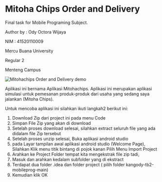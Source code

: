 # Mitoha Chips Order and Delivery

Final task for Mobile Programing Subject.

Author by : Ody Octora Wijaya

NIM   : 41520110009

Mercu Buana University

Regular 2

Menteng Campus

![Mitohachips Order and Delivery demo](https://github.com/jajakasunda/kangody-tb2-mobileprog/assets/23520340/96954524-46e4-4633-a6b9-aa0aef272e81)


Aplikasi ini bernama Aplikasi Mitohachips. Aplikasi ini merupakan aplikasi simulasi untuk pemesanan produk-produk dari usaha yang sedang saya jalankan (Mitoha Chips).

Untuk mencoba aplikasi ini silahkan ikuti langkah2 berikut ini:
1. Download Zip dari project ini pada menu Code
2. Simpan File Zip yang akan di download
3. Setelah proses download selesai, silahkan extract seluruh file yang ada didalam file Zip tersebut
4. Setelah proses unzip selesai, Buka aplikasi android studio
5. pada Layar tampilan awal aplikasi android studio (Welcome Page), Silahkan Klik menu titik bintang di pojok kanan Pilih Menu Import Project
6. Arahkan ke Project Folder tempat kita mengekstrak file zip tadi,
7. Masuk dan arahkan kedalam subfolder yang di ekstract
8. Terdapat dua folder .idea dan folder project ( pilih folder kangody-tb2-mobileprog-main) 
9. Kemudian klik OK
